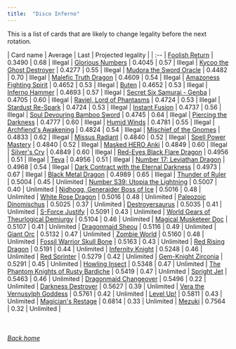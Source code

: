 ```yaml
---
title:  "Disco Inferno"
---
```


This is a list of cards that are likely to change legality before the next rotation.

| Card name | Average | Last | Projected legality |
| :-- |
[Foolish Return](https://db.ygoprodeck.com/card/?search=Foolish%20Return) | 0.3490 | 0.68 | Illegal |
[Glorious Numbers](https://db.ygoprodeck.com/card/?search=Glorious%20Numbers) | 0.4045 | 0.57 | Illegal |
[Kycoo the Ghost Destroyer](https://db.ygoprodeck.com/card/?search=Kycoo%20the%20Ghost%20Destroyer) | 0.4277 | 0.55 | Illegal |
[Mudora the Sword Oracle](https://db.ygoprodeck.com/card/?search=Mudora%20the%20Sword%20Oracle) | 0.4482 | 0.70 | Illegal |
[Malefic Truth Dragon](https://db.ygoprodeck.com/card/?search=Malefic%20Truth%20Dragon) | 0.4609 | 0.54 | Illegal |
[Amazoness Fighting Spirit](https://db.ygoprodeck.com/card/?search=Amazoness%20Fighting%20Spirit) | 0.4652 | 0.53 | Illegal |
[Buten](https://db.ygoprodeck.com/card/?search=Buten) | 0.4652 | 0.53 | Illegal |
[Inferno Hammer](https://db.ygoprodeck.com/card/?search=Inferno%20Hammer) | 0.4693 | 0.57 | Illegal |
[Secret Six Samurai - Genba](https://db.ygoprodeck.com/card/?search=Secret%20Six%20Samurai%20-%20Genba) | 0.4705 | 0.60 | Illegal |
[Raviel, Lord of Phantasms](https://db.ygoprodeck.com/card/?search=Raviel,%20Lord%20of%20Phantasms) | 0.4724 | 0.53 | Illegal |
[Stardust Re-Spark](https://db.ygoprodeck.com/card/?search=Stardust%20Re-Spark) | 0.4724 | 0.53 | Illegal |
[Instant Fusion](https://db.ygoprodeck.com/card/?search=Instant%20Fusion) | 0.4737 | 0.56 | Illegal |
[Soul Devouring Bamboo Sword](https://db.ygoprodeck.com/card/?search=Soul%20Devouring%20Bamboo%20Sword) | 0.4745 | 0.64 | Illegal |
[Piercing the Darkness](https://db.ygoprodeck.com/card/?search=Piercing%20the%20Darkness) | 0.4777 | 0.60 | Illegal |
[Humid Winds](https://db.ygoprodeck.com/card/?search=Humid%20Winds) | 0.4781 | 0.55 | Illegal |
[Archfiend's Awakening](https://db.ygoprodeck.com/card/?search=Archfiend's%20Awakening) | 0.4824 | 0.54 | Illegal |
[Mischief of the Gnomes](https://db.ygoprodeck.com/card/?search=Mischief%20of%20the%20Gnomes) | 0.4833 | 0.62 | Illegal |
[Missus Radiant](https://db.ygoprodeck.com/card/?search=Missus%20Radiant) | 0.4840 | 0.52 | Illegal |
[Spell Power Mastery](https://db.ygoprodeck.com/card/?search=Spell%20Power%20Mastery) | 0.4840 | 0.52 | Illegal |
[Masked HERO Anki](https://db.ygoprodeck.com/card/?search=Masked%20HERO%20Anki) | 0.4849 | 0.60 | Illegal |
[Silver's Cry](https://db.ygoprodeck.com/card/?search=Silver's%20Cry) | 0.4849 | 0.60 | Illegal |
[Red-Eyes Black Flare Dragon](https://db.ygoprodeck.com/card/?search=Red-Eyes%20Black%20Flare%20Dragon) | 0.4956 | 0.51 | Illegal |
[Teva](https://db.ygoprodeck.com/card/?search=Teva) | 0.4956 | 0.51 | Illegal |
[Number 17: Leviathan Dragon](https://db.ygoprodeck.com/card/?search=Number%2017:%20Leviathan%20Dragon) | 0.4968 | 0.54 | Illegal |
[Dark Contract with the Eternal Darkness](https://db.ygoprodeck.com/card/?search=Dark%20Contract%20with%20the%20Eternal%20Darkness) | 0.4973 | 0.67 | Illegal |
[Black Metal Dragon](https://db.ygoprodeck.com/card/?search=Black%20Metal%20Dragon) | 0.4989 | 0.65 | Illegal |
[Thunder of Ruler](https://db.ygoprodeck.com/card/?search=Thunder%20of%20Ruler) | 0.5004 | 0.45 | Unlimited |
[Number S39: Utopia the Lightning](https://db.ygoprodeck.com/card/?search=Number%20S39:%20Utopia%20the%20Lightning) | 0.5007 | 0.40 | Unlimited |
[Nidhogg, Generaider Boss of Ice](https://db.ygoprodeck.com/card/?search=Nidhogg,%20Generaider%20Boss%20of%20Ice) | 0.5016 | 0.48 | Unlimited |
[White Rose Dragon](https://db.ygoprodeck.com/card/?search=White%20Rose%20Dragon) | 0.5016 | 0.48 | Unlimited |
[Paleozoic Dinomischus](https://db.ygoprodeck.com/card/?search=Paleozoic%20Dinomischus) | 0.5025 | 0.37 | Unlimited |
[Destroyersaurus](https://db.ygoprodeck.com/card/?search=Destroyersaurus) | 0.5035 | 0.41 | Unlimited |
[S-Force Justify](https://db.ygoprodeck.com/card/?search=S-Force%20Justify) | 0.5091 | 0.43 | Unlimited |
[World Gears of Theurlogical Demiurgy](https://db.ygoprodeck.com/card/?search=World%20Gears%20of%20Theurlogical%20Demiurgy) | 0.5104 | 0.46 | Unlimited |
[Magical Musketeer Doc](https://db.ygoprodeck.com/card/?search=Magical%20Musketeer%20Doc) | 0.5107 | 0.41 | Unlimited |
[Dragonmaid Sheou](https://db.ygoprodeck.com/card/?search=Dragonmaid%20Sheou) | 0.5116 | 0.49 | Unlimited |
[Giant Orc](https://db.ygoprodeck.com/card/?search=Giant%20Orc) | 0.5132 | 0.47 | Unlimited |
[Zombie World](https://db.ygoprodeck.com/card/?search=Zombie%20World) | 0.5160 | 0.48 | Unlimited |
[Fossil Warrior Skull Bone](https://db.ygoprodeck.com/card/?search=Fossil%20Warrior%20Skull%20Bone) | 0.5163 | 0.43 | Unlimited |
[Red Rising Dragon](https://db.ygoprodeck.com/card/?search=Red%20Rising%20Dragon) | 0.5191 | 0.44 | Unlimited |
[Infernity Knight](https://db.ygoprodeck.com/card/?search=Infernity%20Knight) | 0.5248 | 0.46 | Unlimited |
[Red Sprinter](https://db.ygoprodeck.com/card/?search=Red%20Sprinter) | 0.5279 | 0.42 | Unlimited |
[Gem-Knight Zirconia](https://db.ygoprodeck.com/card/?search=Gem-Knight%20Zirconia) | 0.5291 | 0.45 | Unlimited |
[Howling Insect](https://db.ygoprodeck.com/card/?search=Howling%20Insect) | 0.5348 | 0.47 | Unlimited |
[The Phantom Knights of Rusty Bardiche](https://db.ygoprodeck.com/card/?search=The%20Phantom%20Knights%20of%20Rusty%20Bardiche) | 0.5419 | 0.47 | Unlimited |
[Spright Jet](https://db.ygoprodeck.com/card/?search=Spright%20Jet) | 0.5463 | 0.46 | Unlimited |
[Dragonmaid Changeover](https://db.ygoprodeck.com/card/?search=Dragonmaid%20Changeover) | 0.5496 | 0.22 | Unlimited |
[Darkness Destroyer](https://db.ygoprodeck.com/card/?search=Darkness%20Destroyer) | 0.5627 | 0.39 | Unlimited |
[Vera the Vernusylph Goddess](https://db.ygoprodeck.com/card/?search=Vera%20the%20Vernusylph%20Goddess) | 0.5761 | 0.42 | Unlimited |
[Level Up!](https://db.ygoprodeck.com/card/?search=Level%20Up!) | 0.5811 | 0.43 | Unlimited |
[Magician's Restage](https://db.ygoprodeck.com/card/?search=Magician's%20Restage) | 0.6814 | 0.33 | Unlimited |
[Mezuki](https://db.ygoprodeck.com/card/?search=Mezuki) | 0.7564 | 0.32 | Unlimited |

<br>

###### [Back home](index)